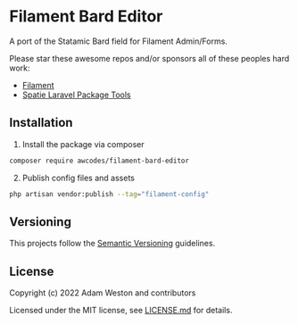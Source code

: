 # Filament Bard Editor

A port of the Statamic Bard field for Filament Admin/Forms.

Please star these awesome repos and/or sponsors all of these peoples hard work:

-   [Filament](https://github.com/laravel-filament/filament)
-   [Spatie Laravel Package Tools](https://github.com/spatie/laravel-package-tools)

## Installation

1. Install the package via composer

```bash
composer require awcodes/filament-bard-editor
```

2. Publish config files and assets

```bash
php artisan vendor:publish --tag="filament-config"
```

## Versioning

This projects follow the [Semantic Versioning](https://semver.org/) guidelines.

## License

Copyright (c) 2022 Adam Weston and contributors

Licensed under the MIT license, see [LICENSE.md](LICENSE.md) for details.
